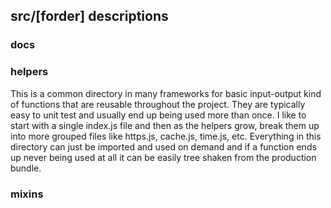 ## src/[forder] descriptions

### docs

### helpers

This is a common directory in many frameworks for basic input-output kind of functions that are reusable throughout the project. They are typically easy to unit test and usually end up being used more than once. I like to start with a single index.js file and then as the helpers grow, break them up into more grouped files like https.js, cache.js, time.js, etc. Everything in this directory can just be imported and used on demand and if a function ends up never being used at all it can be easily tree shaken from the production bundle.

### mixins
